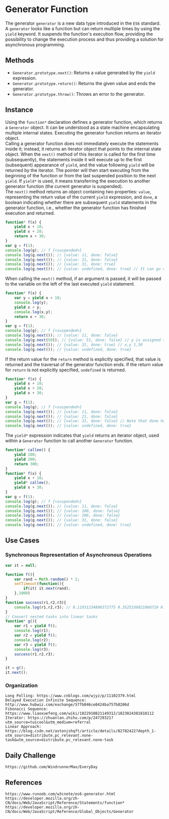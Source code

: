 # Generator Function

The generator `generator` is a new data type introduced in the `ES6` standard. A `generator` looks like a function but can return multiple times by using the `yield` keyword. It suspends the function's execution flow, providing the possibility to change the execution process and thus providing a solution for asynchronous programming.

## Methods

* `Generator.prototype.next()`: Returns a value generated by the `yield` expression.
* `Generator.prototype.return()`: Returns the given value and ends the generator.
* `Generator.prototype.throw()`: Throws an error to the generator.

## Instance

Using the `function*` declaration defines a generator function, which returns a `Generator` object. It can be understood as a state machine encapsulating multiple internal states. Executing the generator function returns an iterator object.  
Calling a generator function does not immediately execute the statements inside it; instead, it returns an iterator object that points to the internal state object. When the `next()` method of this iterator is called for the first time (subsequently), the statements inside it will execute up to the first (subsequent) appearance of `yield`, and the value following `yield` will be returned by the iterator. The pointer will then start executing from the beginning of the function or from the last suspended position to the next `yield`. If `yield*` is used, it means transferring the execution to another generator function (the current generator is suspended).  
The `next()` method returns an object containing two properties: `value`, representing the return value of the current `yield` expression, and `done`, a boolean indicating whether there are subsequent `yield` statements in the generator function, i.e., whether the generator function has finished execution and returned.

```javascript
function* f(x) {
    yield x + 10;
    yield x + 20;
    return x + 30;
}
var g = f(1);
console.log(g); // f {<suspended>}
console.log(g.next()); // {value: 11, done: false}
console.log(g.next()); // {value: 21, done: false}
console.log(g.next()); // {value: 31, done: true}
console.log(g.next()); // {value: undefined, done: true} // It can go on indefinitely with next(), but value is always undefined and done is always true
```

When calling the `next()` method, if an argument is passed, it will be passed to the variable on the left of the last executed `yield` statement.

```javascript
function* f(x) {
    var y = yield x + 10;
    console.log(y);
    yield x + y;
    console.log(x,y);
    return x + 30;
}
var g = f(1);
console.log(g); // f {<suspended>}
console.log(g.next()); // {value: 11, done: false}
console.log(g.next(50)); // {value: 51, done: false} // y is assigned the value 50
console.log(g.next()); // {value: 31, done: true} // x,y 1,50
console.log(g.next()); // {value: undefined, done: true}
```

If the return value for the `return` method is explicitly specified, that value is returned and the traversal of the generator function ends. If the return value for `return` is not explicitly specified, `undefined` is returned.

```javascript
function* f(x) {
    yield x + 10;
    yield x + 20;
    yield x + 30;
}
var g = f(1);
console.log(g); // f {<suspended>}
console.log(g.next()); // {value: 11, done: false}
console.log(g.next()); // {value: 21, done: false}
console.log(g.next()); // {value: 31, done: false} // Note that done here is false
console.log(g.next()); // {value: undefined, done: true}
```

The `yield*` expression indicates that `yield` returns an iterator object, used within a `Generator` function to call another `Generator` function.

```javascript
function* callee() {
    yield 100;
    yield 200;
    return 300;
}
function* f(x) {
    yield x + 10;
    yield* callee();
    yield x + 30;
}
var g = f(1);
console.log(g); // f {<suspended>}
console.log(g.next()); // {value: 11, done: false}
console.log(g.next()); // {value: 100, done: false}
console.log(g.next()); // {value: 200, done: false}
console.log(g.next()); // {value: 31, done: false}
console.log(g.next()); // {value: undefined, done: true}
```

## Use Cases

### Synchronous Representation of Asynchronous Operations

```javascript
var it = null;
```

```javascript
function f(){
    var rand = Math.random() * 2;
    setTimeout(function(){
        if(it) it.next(rand);
    },1000)
}
function success(r1,r2,r3){
    console.log(r1,r2,r3); // 0.11931234806372775 0.3525336021860719 0.39753321774160844
}
// Convert nested tasks into linear tasks
function* g(){ 
    var r1 = yield f();
    console.log(r1);
    var r2 = yield f();
    console.log(r2);
    var r3 = yield f();
    console.log(r3);
    success(r1,r2,r3);
}

it = g();
it.next();
```

### Organization

```
Long Polling: https://www.cnblogs.com/wjyz/p/11102379.html
Delayed Execution Infinite Sequence: http://www.hubwiz.com/exchange/57fb046ce8424ba757b8206d
Fibonacci Sequence: https://www.liaoxuefeng.com/wiki/1022910821149312/1023024381818112
Iterator: https://zhuanlan.zhihu.com/p/24729321?utm_source=tuicool&utm_medium=referral
Linear Approach: https://blog.csdn.net/astonishqft/article/details/82782422?depth_1-utm_source=distribute.pc_relevant.none-task&utm_source=distribute.pc_relevant.none-task
```

## Daily Challenge

```
https://github.com/WindrunnerMax/EveryDay
```


## References

```
https://www.runoob.com/w3cnote/es6-generator.html
https://developer.mozilla.org/zh-CN/docs/Web/JavaScript/Reference/Statements/function*
https://developer.mozilla.org/zh-CN/docs/Web/JavaScript/Reference/Global_Objects/Generator
```
